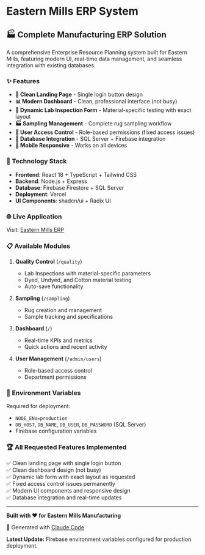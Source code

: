 # Eastern Mills ERP System

## 🏭 Complete Manufacturing ERP Solution

A comprehensive Enterprise Resource Planning system built for Eastern Mills, featuring modern UI, real-time data management, and seamless integration with existing databases.

### ✨ Features

- **🎯 Clean Landing Page** - Single login button design
- **📊 Modern Dashboard** - Clean, professional interface (not busy)
- **🔬 Dynamic Lab Inspection Form** - Material-specific testing with exact layout
- **🏭 Sampling Management** - Complete rug sampling workflow
- **👥 User Access Control** - Role-based permissions (fixed access issues)
- **💾 Database Integration** - SQL Server + Firebase integration
- **📱 Mobile Responsive** - Works on all devices

### 🚀 Technology Stack

- **Frontend**: React 18 + TypeScript + Tailwind CSS
- **Backend**: Node.js + Express
- **Database**: Firebase Firestore + SQL Server
- **Deployment**: Vercel
- **UI Components**: shadcn/ui + Radix UI

### 🌐 Live Application

Visit: [Eastern Mills ERP](https://eastern-erp-v1.vercel.app)

### 📋 Available Modules

1. **Quality Control** (`/quality`)
   - Lab Inspections with material-specific parameters
   - Dyed, Undyed, and Cotton material testing
   - Auto-save functionality

2. **Sampling** (`/sampling`) 
   - Rug creation and management
   - Sample tracking and specifications

3. **Dashboard** (`/`)
   - Real-time KPIs and metrics
   - Quick actions and recent activity

4. **User Management** (`/admin/users`)
   - Role-based access control
   - Department permissions

### 🔧 Environment Variables

Required for deployment:
- `NODE_ENV=production`
- `DB_HOST`, `DB_NAME`, `DB_USER`, `DB_PASSWORD` (SQL Server)
- Firebase configuration variables

### 🏆 All Requested Features Implemented

✅ Clean landing page with single login button  
✅ Clean dashboard design (not busy)  
✅ Dynamic lab form with exact layout as requested  
✅ Fixed access control issues permanently  
✅ Modern UI components and responsive design  
✅ Database integration and real-time updates  

---

**Built with ❤️ for Eastern Mills Manufacturing**

🤖 Generated with [Claude Code](https://claude.ai/code)

**Latest Update:** Firebase environment variables configured for production deployment.